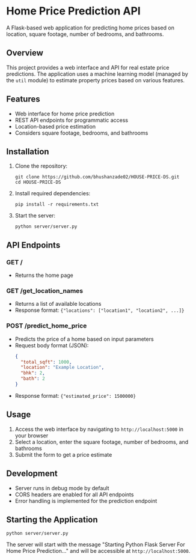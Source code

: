 # Home Price Prediction API

A Flask-based web application for predicting home prices based on location, square footage, number of bedrooms, and bathrooms.

## Overview

This project provides a web interface and API for real estate price predictions. The application uses a machine learning model (managed by the `util` module) to estimate property prices based on various features.

## Features

- Web interface for home price prediction
- REST API endpoints for programmatic access
- Location-based price estimation
- Considers square footage, bedrooms, and bathrooms

## Installation

1. Clone the repository:
   ```
   git clone https://github.com/bhushanzade02/HOUSE-PRICE-DS.git
   cd HOUSE-PRICE-DS
   ```

2. Install required dependencies:
   ```
   pip install -r requirements.txt
   ```

3. Start the server:
   ```
   python server/server.py
   ```

## API Endpoints

### GET /
- Returns the home page

### GET /get_location_names
- Returns a list of available locations
- Response format: `{"locations": ["location1", "location2", ...]}`

### POST /predict_home_price
- Predicts the price of a home based on input parameters
- Request body format (JSON):
  ```json
  {
    "total_sqft": 1000,
    "location": "Example Location",
    "bhk": 2,
    "bath": 2
  }
  ```
- Response format: `{"estimated_price": 1500000}`

## Usage

1. Access the web interface by navigating to `http://localhost:5000` in your browser
2. Select a location, enter the square footage, number of bedrooms, and bathrooms
3. Submit the form to get a price estimate

## Development

- Server runs in debug mode by default
- CORS headers are enabled for all API endpoints
- Error handling is implemented for the prediction endpoint

## Starting the Application

```
python server/server.py
```

The server will start with the message "Starting Python Flask Server For Home Price Prediction..." and will be accessible at `http://localhost:5000`.